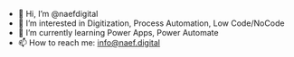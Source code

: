- 👋 Hi, I’m @naefdigital
- 👀 I’m interested in Digitization, Process Automation, Low Code/NoCode
- 🌱 I’m currently learning Power Apps, Power Automate
- 📫 How to reach me: info@naef.digital

<!---
naefdigital/naefdigital is a ✨ special ✨ repository because its `README.md` (this file) appears on your GitHub profile.
You can click the Preview link to take a look at your changes.
--->
